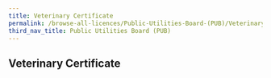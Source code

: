 ```yaml
---
title: Veterinary Certificate
permalink: /browse-all-licences/Public-Utilities-Board-(PUB)/Veterinary-Certificate
third_nav_title: Public Utilities Board (PUB)
---
```

## Veterinary Certificate
